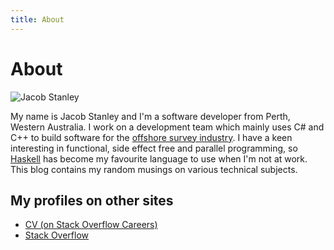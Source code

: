 ```yaml
---
title: About
---
```


About
=====

<img
src="http://gravatar.com/avatar/3aae84d7d47764bed1dae8ba398b7f97?size=128"
alt="Jacob Stanley" title="Jacob Stanley" class="about-picture" />

My name is Jacob Stanley and I'm a software developer from Perth,
Western Australia. I work on a development team which mainly uses C# and
C++ to build software for the [offshore survey
industry](http://www.fugro.com.au/divisions/survey/offshore-survey). I
have a keen interesting in functional, side effect free and parallel
programming, so [Haskell](http://www.haskell.org) has become my
favourite language to use when I'm not at work. This blog contains my
random musings on various technical subjects.

## My profiles on other sites

- [CV (on Stack Overflow Careers)](http://careers.stackoverflow.com/jacobstanley)
- [Stack Overflow](http://stackoverflow.com/users/72821/jacob-stanley)
